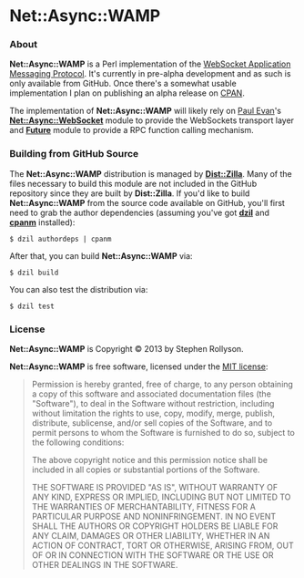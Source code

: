 Net::Async::WAMP
================

### About

**Net::Async::WAMP** is a Perl implementation of the [WebSocket Application
Messaging Protocol][1]. It's currently in pre-alpha development and as such is
only available from GitHub. Once there's a somewhat usable implementation I
plan on publishing an alpha release on [CPAN][2].

The implementation of **Net::Async::WAMP** will likely rely on [Paul Evan][3]'s
[**Net::Async::WebSocket**][4] module to provide the WebSockets transport layer
and [**Future**][5] module to provide a RPC function calling mechanism.

### Building from GitHub Source

The **Net::Async::WAMP** distribution is managed by [**Dist::Zilla**][6]. Many
of the files necessary to build this module are not included in the GitHub
repository since they are built by **Dist::Zilla**. If you'd like to build
**Net::Async::WAMP** from the source code available on GitHub, you'll first
need to grab the author dependencies (assuming you've got [**dzil**][7] and
[**cpanm**][8] installed):

    $ dzil authordeps | cpanm

After that, you can build **Net::Async::WAMP** via:

    $ dzil build

You can also test the distribution via:

    $ dzil test

### License

**Net::Async::WAMP** is Copyright © 2013 by Stephen Rollyson.

**Net::Async::WAMP** is free software, licensed under the [MIT license][9]:

> Permission is hereby granted, free of charge, to any person obtaining a copy
> of this software and associated documentation files (the "Software"), to deal
> in the Software without restriction, including without limitation the rights
> to use, copy, modify, merge, publish, distribute, sublicense, and/or sell
> copies of the Software, and to permit persons to whom the Software is
> furnished to do so, subject to the following conditions:
> 
> The above copyright notice and this permission notice shall be included in
> all copies or substantial portions of the Software.
> 
> THE SOFTWARE IS PROVIDED "AS IS", WITHOUT WARRANTY OF ANY KIND, EXPRESS OR
> IMPLIED, INCLUDING BUT NOT LIMITED TO THE WARRANTIES OF MERCHANTABILITY,
> FITNESS FOR A PARTICULAR PURPOSE AND NONINFRINGEMENT. IN NO EVENT SHALL THE
> AUTHORS OR COPYRIGHT HOLDERS BE LIABLE FOR ANY CLAIM, DAMAGES OR OTHER
> LIABILITY, WHETHER IN AN ACTION OF CONTRACT, TORT OR OTHERWISE, ARISING FROM,
> OUT OF OR IN CONNECTION WITH THE SOFTWARE OR THE USE OR OTHER DEALINGS IN THE
> SOFTWARE.

[1]: http://wamp.ws/spec
[2]: https://metacpan.org/module/Net::Async::WAMP
[3]: http://www.leonerd.org.uk/
[4]: https://metacpan.org/module/Net::Async::WebSocket
[5]: https://metacpan.org/module/Future
[6]: http://dzil.org/
[7]: https://metacpan.org/module/dzil
[8]: https://metacpan.org/module/cpanm
[9]: http://opensource.org/licenses/MIT
